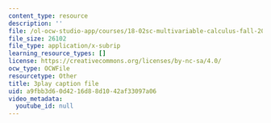 ```yaml
---
content_type: resource
description: ''
file: /ol-ocw-studio-app/courses/18-02sc-multivariable-calculus-fall-2010/a9fbb3d60d4216d88d1042af33097a06_2ieG1ka5pBw.srt
file_size: 26102
file_type: application/x-subrip
learning_resource_types: []
license: https://creativecommons.org/licenses/by-nc-sa/4.0/
ocw_type: OCWFile
resourcetype: Other
title: 3play caption file
uid: a9fbb3d6-0d42-16d8-8d10-42af33097a06
video_metadata:
  youtube_id: null
---
```

